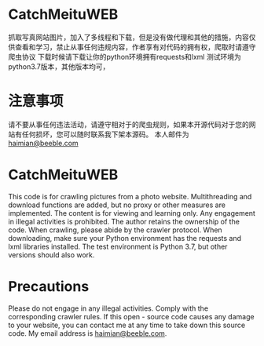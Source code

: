 # CatchMeituWEB
抓取写真网站图片，加入了多线程和下载，但是没有做代理和其他的措施，内容仅供查看和学习，禁止从事任何违规内容，作者享有对代码的拥有权，爬取时请遵守爬虫协议
下载时候请下载让你的python环境拥有requests和lxml
测试环境为python3.7版本，其他版本均可，


# 注意事项
请不要从事任何违法活动，请遵守相对于的爬虫规则，如果本开源代码对于您的网站有任何损坏，您可以随时联系我下架本源码。
本人邮件为 haimian@beeble.com


# CatchMeituWEB
This code is for crawling pictures from a photo website. Multithreading and download functions are added, but no proxy or other measures are implemented. The content is for viewing and learning only. Any engagement in illegal activities is prohibited. The author retains the ownership of the code. When crawling, please abide by the crawler protocol.
When downloading, make sure your Python environment has the requests and lxml libraries installed. The test environment is Python 3.7, but other versions should also work.
# Precautions
Please do not engage in any illegal activities. Comply with the corresponding crawler rules. If this open - source code causes any damage to your website, you can contact me at any time to take down this source code. My email address is haimian@beeble.com.

